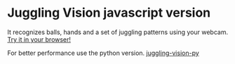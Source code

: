 # Juggling Vision javascript version

It recognizes balls, hands and a set of juggling patterns using your webcam. [Try it in your browser!](https://rasmusakerlund.github.io/juggling-vision-js/)

For better performance use the python version. [juggling-vision-py](https://github.com/rasmusakerlund/juggling-vision-py)

